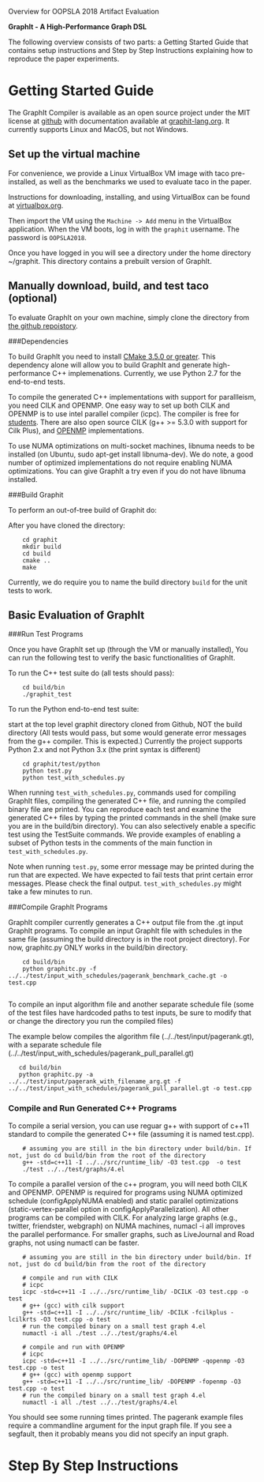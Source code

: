 Overview for OOPSLA 2018 Artifact Evaluation

**GraphIt - A High-Performance Graph DSL**

The following overview consists of two parts: a Getting Started Guide that contains setup instructions and Step by Step Instructions explaining how to reproduce the paper experiments. 

# Getting Started Guide

The GraphIt Compiler is available as an open source project under the MIT license at [github](https://github.com/yunmingzhang17/graphit) with documentation available at [graphit-lang.org](http://http://graphit-lang.org/). It currently supports Linux and MacOS, but not Windows.

## Set up the virtual machine

For convenience, we provide a Linux VirtualBox VM image with taco pre-installed, as well as the benchmarks we used to evaluate taco in the paper.

Instructions for downloading, installing, and using VirtualBox can be found at [virtualbox.org](http://virtualbox.org). 

Then import the VM using the `Machine -> Add` menu in the VirtualBox application.  When the VM boots, log in with the `graphit` username. The password is `OOPSLA2018`. 

Once you have logged in you will see a directory under the home directory ~/graphit. This directory contains a prebuilt version of GraphIt. 

## Manually download, build, and test taco (optional) 

To evaluate GraphIt on your own machine, simply clone the directory from [the github repoistory](https://github.com/yunmingzhang17/graphit).

###Dependencies

To build GraphIt you need to install
[CMake 3.5.0 or greater](http://www.cmake.org/cmake/resources/software.html). This dependency alone will allow you to build GraphIt and generate high-performance C++ implemenations. Currently, we use Python 2.7 for the end-to-end tests. 

To compile the generated C++ implementations with support for parallleism, you need CILK and OPENMP. One easy way to set up both CILK and OPENMP is to use intel parallel compiler (icpc). The compiler is free for [students](https://software.intel.com/en-us/qualify-for-free-software/student). There are also open source CILK (g++ >= 5.3.0 with support for Cilk Plus), and [OPENMP](https://www.openmp.org/resources/openmp-compilers-tools/) implementations. 

To use NUMA optimizations on multi-socket machines, libnuma needs to be installed (on Ubuntu, sudo apt-get install libnuma-dev). We do note, a good number of optimized implementations do not require enabling NUMA optimizations. You can give GraphIt a try even if you do not have libnuma installed.  

###Build Graphit

To perform an out-of-tree build of Graphit do:

After you have cloned the directory:

```
    cd graphit
    mkdir build
    cd build
    cmake ..
    make
```
Currently, we do require you to name the build directory `build` for the unit tests to work. 

## Basic Evaluation of GraphIt

###Run Test Programs


Once you have GraphIt set up (through the VM or manually installed), You can run the following test to verify the basic functionalities of GraphIt. 

To run the C++ test suite do (all tests should pass):

```
    cd build/bin
    ./graphit_test
```

To run the Python end-to-end test suite:

start at the top level graphit directory cloned from Github, NOT the build directory
(All tests would pass, but some would generate error messages from the g++ compiler. This is expected.)
Currently the project supports Python 2.x and not Python 3.x (the print syntax is different)

```
    cd graphit/test/python
    python test.py
    python test_with_schedules.py
```

When running `test_with_schedules.py`, commands used for compiling GraphIt files, compiling the generated C++ file, and running the compiled binary file are printed. You can reproduce each test and examine the generated C++ files by typing the printed commands in the shell (make sure you are in the build/bin directory). You can also selectively enable a specific test using the TestSuite commands. We provide examples of enabling a subset of Python tests in the comments of the main function in `test_with_schedules.py`. 

Note when running `test.py`, some error message may be printed during the run that are expected. We have expected to fail tests that print certain error messages. Please check the final output. `test_with_schedules.py` might take a few minutes to run. 

###Compile GraphIt Programs

GraphIt compiler currently generates a C++ output file from the .gt input GraphIt programs. 
To compile an input GraphIt file with schedules in the same file (assuming the build directory is in the root project directory). For now, graphitc.py ONLY works in the build/bin directory.

```
    cd build/bin
    python graphitc.py -f ../../test/input_with_schedules/pagerank_benchmark_cache.gt -o test.cpp
    
```
To compile an input algorithm file and another separate schedule file (some of the test files have hardcoded paths to test inputs, be sure to modify that or change the directory you run the compiled files)

The example below compiles the algorithm file (../../test/input/pagerank.gt), with a separate schedule file (../../test/input_with_schedules/pagerank_pull_parallel.gt)

```
   cd build/bin
   python graphitc.py -a ../../test/input/pagerank_with_filename_arg.gt -f ../../test/input_with_schedules/pagerank_pull_parallel.gt -o test.cpp
```

### Compile and Run Generated C++ Programs

To compile a serial version, you can use reguar g++ with support of c++11 standard to compile the generated C++ file (assuming it is named test.cpp).
 
```
    # assuming you are still in the bin directory under build/bin. If not, just do cd build/bin from the root of the directory
    g++ -std=c++11 -I ../../src/runtime_lib/ -O3 test.cpp  -o test
    ./test ../../test/graphs/4.el
```

To compile a parallel version of the c++ program, you will need both CILK and OPENMP. OPENMP is required for programs using NUMA optimized schedule (configApplyNUMA enabled) and static parallel optimizations (static-vertex-parallel option in configApplyParallelization). All other programs can be compiled with CILK. For analyzing large graphs (e.g., twitter, friendster, webgraph) on NUMA machines, numacl -i all improves the parallel performance. For smaller graphs, such as LiveJournal and Road graphs, not using numactl can be faster. 

```
    # assuming you are still in the bin directory under build/bin. If not, just do cd build/bin from the root of the directory

    # compile and run with CILK
    # icpc
    icpc -std=c++11 -I ../../src/runtime_lib/ -DCILK -O3 test.cpp -o test
    # g++ (gcc) with cilk support
    g++ -std=c++11 -I ../../src/runtime_lib/ -DCILK -fcilkplus -lcilkrts -O3 test.cpp -o test
    # run the compiled binary on a small test graph 4.el
    numactl -i all ./test ../../test/graphs/4.el
    
    # compile and run with OPENMP
    # icpc
    icpc -std=c++11 -I ../../src/runtime_lib/ -DOPENMP -qopenmp -O3 test.cpp -o test
    # g++ (gcc) with openmp support
    g++ -std=c++11 -I ../../src/runtime_lib/ -DOPENMP -fopenmp -O3 test.cpp -o test
    # run the compiled binary on a small test graph 4.el
    numactl -i all ./test ../../test/graphs/4.el

```

You should see some running times printed. The pagerank example files require a commandline argument for the input graph file. If you see a segfault, then it probably means you did not specify an input graph. 


# Step By Step Instructions

